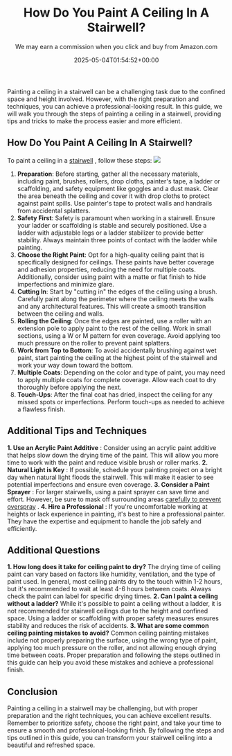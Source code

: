 ﻿---
author: We may earn a commission when you click and buy from Amazon.com
layout: post
title: How Do You Paint A Ceiling In A Stairwell?
date: '2025-05-04T01:54:52+00:00'
categories:
- DIY Paintings
tags: []
slug: /how-do-you-paint-a-ceiling-in-a-stairwell/
lastmod: 2025-05-07T12:21:27+03:00
---

Painting a ceiling in a stairwell can be a challenging task due to the confined space and height involved. However, with the right preparation and techniques, you can achieve a professional-looking result.
In this guide, we will walk you through the steps of painting a ceiling in a stairwell, providing tips and tricks to make the process easier and more efficient.
## How Do You Paint A Ceiling In A Stairwell?
To paint a ceiling in a
[stairwell](https://pestpolicy.com/how-to-paint-a-stairwell/)
, follow these steps:
![](/assets/img/03/How-Do-You-Paint-A-Ceiling-In-A-Stairwell-300x225.jpg)
1. **Preparation**: Before starting, gather all the necessary materials, including paint, brushes, rollers, drop cloths, painter's tape, a ladder or scaffolding, and safety equipment like goggles and a dust mask. Clear the area beneath the ceiling and cover it with drop cloths to protect against paint spills. Use painter's tape to protect walls and handrails from accidental splatters.
2. **Safety First**: Safety is paramount when working in a stairwell. Ensure your ladder or scaffolding is stable and securely positioned. Use a ladder with adjustable legs or a ladder stabilizer to provide better stability. Always maintain three points of contact with the ladder while painting.
3. **Choose the Right Paint**: Opt for a high-quality ceiling paint that is specifically designed for ceilings. These paints have better coverage and adhesion properties, reducing the need for multiple coats. Additionally, consider using paint with a matte or flat finish to hide imperfections and minimize glare.
4. **Cutting In**: Start by "cutting in" the edges of the ceiling using a brush. Carefully paint along the perimeter where the ceiling meets the walls and any architectural features. This will create a smooth transition between the ceiling and walls.
5. **Rolling the Ceiling**: Once the edges are painted, use a roller with an extension pole to apply paint to the rest of the ceiling. Work in small sections, using a W or M pattern for even coverage. Avoid applying too much pressure on the roller to prevent paint splatters.
6. **Work from Top to Bottom**: To avoid accidentally brushing against wet paint, start painting the ceiling at the highest point of the stairwell and work your way down toward the bottom.
7. **Multiple Coats**: Depending on the color and type of paint, you may need to apply multiple coats for complete coverage. Allow each coat to dry thoroughly before applying the next.
8. **Touch-Ups**: After the final coat has dried, inspect the ceiling for any missed spots or imperfections. Perform touch-ups as needed to achieve a flawless finish.
## **Additional Tips and Techniques**
**1. Use an Acrylic Paint Additive**
: Consider using an acrylic paint additive that helps slow down the drying time of the paint. This will allow you more time to work with the paint and reduce visible brush or roller marks.
**2. Natural Light is Key**
: If possible, schedule your painting project on a bright day when natural light floods the stairwell. This will make it easier to see potential imperfections and ensure even coverage.
**3. Consider a Paint Sprayer**
: For larger stairwells, using a paint sprayer can save time and effort. However, be sure to mask off surrounding areas
[carefully to prevent overspray](https://pestpolicy.com/how-to-decorate-a-stairwell/)
.
**4. Hire a Professional**
: If you're uncomfortable working at heights or lack experience in painting, it's best to hire a professional painter. They have the expertise and equipment to handle the job safely and efficiently.
## **Additional Questions**
**1. How long does it take for ceiling paint to dry?**
The drying time of ceiling paint can vary based on factors like humidity, ventilation, and the type of paint used.
In general, most ceiling paints dry to the touch within 1-2 hours, but it's recommended to wait at least 4-6 hours between coats. Always check the paint can label for specific drying times.
**2. Can I paint a ceiling without a ladder?**
While it's possible to paint a ceiling without a ladder, it is not recommended for stairwell ceilings due to the height and confined space.
Using a ladder or scaffolding with proper safety measures ensures stability and reduces the risk of accidents.
**3. What are some common ceiling painting mistakes to avoid?**
Common ceiling painting mistakes include not properly preparing the surface, using the wrong type of paint, applying too much pressure on the roller, and not allowing enough drying time between coats.
Proper preparation and following the steps outlined in this guide can help you avoid these mistakes and achieve a professional finish.
## Conclusion
Painting a ceiling in a stairwell may be challenging, but with proper preparation and the right techniques, you can achieve excellent results.
Remember to prioritize safety, choose the right paint, and take your time to ensure a smooth and professional-looking finish. By following the steps and tips outlined in this guide, you can transform your stairwell ceiling into a beautiful and refreshed space.